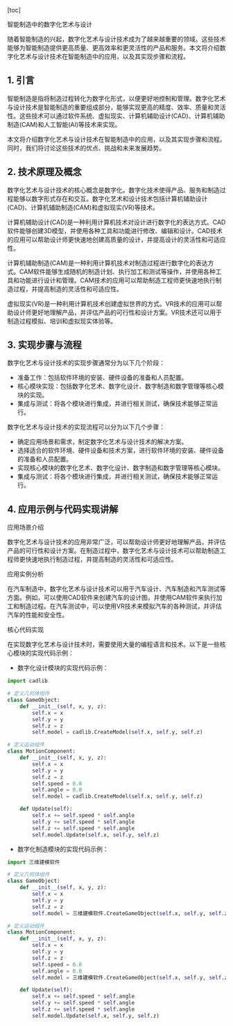
[toc]                    
                
                
智能制造中的数字化艺术与设计

随着智能制造的兴起，数字化艺术与设计技术成为了越来越重要的领域。这些技术能够为智能制造提供更高质量、更高效率和更灵活性的产品和服务。本文将介绍数字化艺术与设计技术在智能制造中的应用，以及其实现步骤和流程。

## 1. 引言

智能制造是指将制造过程转化为数字化形式，以便更好地控制和管理。数字化艺术与设计技术是智能制造的重要组成部分，能够实现更高的精度、效率、质量和灵活性。这些技术可以通过软件系统、虚拟现实、计算机辅助设计(CAD)、计算机辅助制造(CAM)和人工智能(AI)等技术来实现。

本文将介绍数字化艺术与设计技术在智能制造中的应用，以及其实现步骤和流程。同时，我们将讨论这些技术的优点、挑战和未来发展趋势。

## 2. 技术原理及概念

数字化艺术与设计技术的核心概念是数字化。数字化技术使得产品、服务和制造过程能够以数字形式存在和交互。数字化艺术和设计技术包括计算机辅助设计(CAD)、计算机辅助制造(CAM)和虚拟现实(VR)等技术。

计算机辅助设计(CAD)是一种利用计算机技术对设计进行数字化的表达方式。CAD软件能够创建3D模型，并使用各种工具和功能进行修改、编辑和设计。CAD技术的应用可以帮助设计师更快速地创建高质量的设计，并提高设计的灵活性和可适应性。

计算机辅助制造(CAM)是一种利用计算机技术对制造过程进行数字化的表达方式。CAM软件能够生成随机的制造计划、执行加工和测试等操作，并使用各种工具和功能进行设计和管理。CAM技术的应用可以帮助制造工程师更快速地执行制造过程，并提高制造的灵活性和可适应性。

虚拟现实(VR)是一种利用计算机技术创建虚拟世界的方式。VR技术的应用可以帮助设计师更好地理解产品，并评估产品的可行性和设计方案。VR技术还可以用于制造过程模拟、培训和虚拟现实体验等。

## 3. 实现步骤与流程

数字化艺术与设计技术的实现步骤通常分为以下几个阶段：

- 准备工作：包括软件环境的安装、硬件设备的准备和人员配置。
- 核心模块实现：包括数字化艺术、数字化设计、数字制造和数字管理等核心模块的实现。
- 集成与测试：将各个模块进行集成，并进行相关测试，确保技术能够正常运行。

数字化艺术与设计技术的实现流程可以分为以下几个步骤：

- 确定应用场景和需求，制定数字化艺术与设计技术的解决方案。
- 选择适合的软件环境、硬件设备和技术方案，进行软件环境的安装、硬件设备的准备和人员配置。
- 实现核心模块的数字化艺术、数字化设计、数字制造和数字管理等核心模块。
- 集成与测试：将各个模块进行集成，并进行相关测试，确保技术能够正常运行。

## 4. 应用示例与代码实现讲解

应用场景介绍

数字化艺术与设计技术的应用非常广泛，可以帮助设计师更好地理解产品，并评估产品的可行性和设计方案。在制造过程中，数字化艺术与设计技术可以帮助制造工程师更快速地执行制造过程，并提高制造的灵活性和可适应性。

应用实例分析

在汽车制造中，数字化艺术与设计技术可以用于汽车设计、汽车制造和汽车测试等方面。例如，可以使用CAD软件来创建汽车的设计图，并使用CAM软件来执行加工和制造过程。在汽车测试中，可以使用VR技术来模拟汽车的各种测试，并评估汽车的性能和安全性。

核心代码实现

在实现数字化艺术与设计技术时，需要使用大量的编程语言和技术。以下是一些核心模块的实现代码示例：

- 数字化设计模块的实现代码示例：

```python
import cadlib

# 定义几何体组件
class GameObject:
    def __init__(self, x, y, z):
        self.x = x
        self.y = y
        self.z = z
        self.model = cadlib.CreateModel(self.x, self.y, self.z)

# 定义运动组件
class MotionComponent:
    def __init__(self, x, y, z):
        self.x = x
        self.y = y
        self.z = z
        self.speed = 0.0
        self.angle = 0.0
        self.model = cadlib.CreateModel(self.x, self.y, self.z)

    def Update(self):
        self.x += self.speed * self.angle
        self.y += self.speed * self.angle
        self.z += self.speed * self.angle
        self.model.Update(self.x, self.y, self.z)
```

- 数字化制造模块的实现代码示例：

```python
import 三维建模软件

# 定义几何体组件
class GameObject:
    def __init__(self, x, y, z):
        self.x = x
        self.y = y
        self.z = z
        self.model = 三维建模软件.CreateGameObject(self.x, self.y, self.z)

# 定义运动组件
class MotionComponent:
    def __init__(self, x, y, z):
        self.x = x
        self.y = y
        self.z = z
        self.speed = 0.0
        self.angle = 0.0
        self.model = 三维建模软件.CreateGameObject(self.x, self.y, self.z)

    def Update(self):
        self.x += self.speed * self.angle
        self.y += self.speed * self.angle
        self.z += self.speed * self.angle
        self.model.Update(self.x, self.y, self.z)
```

